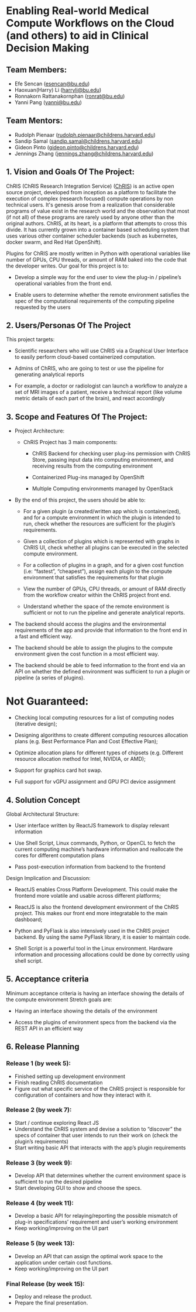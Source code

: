 # Enabling Real-world Medical Compute Workflows on the Cloud (and others) to aid in Clinical Decision Making
## Team Members:
* Efe Sencan (esencan@bu.edu)
* Haoxuan(Harry) Li (harryli@bu.edu)
* Ronnakorn Rattanakornphan (ronrat@bu.edu)
* Yanni Pang (yanni@bu.edu)
## Team Mentors:
* Rudolph Pienaar (rudolph.pienaar@childrens.harvard.edu)
* Sandip Samal (sandip.samal@childrens.harvard.edu)
* Gideon Pinto (gideon.pinto@childrens.harvard.edu)
* Jennings Zhang (jennings.zhang@childrens.harvard.edu) 

## 1. Vision and Goals Of The Project:

ChRIS (ChRIS Research Integration Service) ([ChRIS](http://chrisproject.org/)) is an active open source project, developed from inception as a platform to facilitate the execution of complex (research focused) compute operations by non technical users. It's genesis arose from a realization that considerable programs of value exist in the research world and the observation that most (if not all) of these programs are rarely used by anyone other than the original authors. ChRIS, at its heart, is a platform that attempts to cross this divide. It has currently grown into a container based scheduling system that uses various other container scheduler backends (such as kubernetes, docker swarm, and Red Hat OpenShift).

Plugins for ChRIS are mostly written in Python with operational variables like number of GPUs, CPU threads, or amount of RAM baked into the code that the developer writes. Our goal for this project is to:
 * Develop a simple way for the end user to view the plug-in / pipeline’s operational variables from the front end.

* Enable users to determine whether the remote environment satisfies the spec of the computational requirements of the computing pipeline requested by the users

## 2. Users/Personas Of The Project

This project targets:

 * Scientific researchers who will use ChRIS via a Graphical User Interface to easily perform cloud-based containerized computation.

 * Admins of ChRIS, who are going to test or use the pipeline for generating analytical reports
 
 * For example, a doctor or radiologist can launch a workflow to analyze a set of MRI images of a patient, receive a technical report (like volume metric details of each part of the brain), and react accordingly

## 3. Scope and Features Of The Project:

* Project Architecture:
    * ChRIS Project has 3 main components:

        * ChRIS Backend for checking user plug-ins permission with ChRIS Store, passing input data into computing environment, and receiving results from the computing environment

        * Containerized Plug-ins managed by OpenShift
        
        * Multiple Computing environments managed by OpenStack

* By the end of this project, the users should be able to:
    
    * For a given plugin (a created/written app which is containerized), and for a compute environment in which the plugin is intended to run, check whether the resources are sufficient for the plugin’s requirements.

    * Given a collection of plugins which is  represented with graphs in ChRIS UI, check whether all plugins can be executed in the selected compute environment.

    * For a collection of plugins in a graph, and for a given cost function (i.e: “fastest”, “cheapest”), assign each plugin to the compute environment that satisfies the   requirements for that plugin

    * View the number of GPUs, CPU threads, or amount of RAM directly from the workflow creator within the ChRIS project front end.

    * Understand whether the space of the remote environment is sufficient or not to run the pipeline and generate analytical reports.

* The backend should access the plugins and the environmental requirements of the app and provide that information to the front end in a fast and efficient way.

* The backend should be able to assign the plugins to the compute environment given the cost function in a most efficient way. 

* The backend should be able to feed information to the front end via an API on whether the defined environment was sufficient to run a plugin or pipeline (a series of plugins).

# Not Guaranteed:

* Checking local computing resources for a list of computing nodes (iterative design);

* Designing algorithms to create different computing resources allocation plans (e.g. Best Performance Plan and Cost Effective Plan);

* Optimize allocation plans for different types of chipsets (e.g. Different resource allocation method for Intel, NVIDIA, or AMD);

* Support for graphics card hot swap.

* Full support for vGPU assignment and GPU PCI device assignment


## 4. Solution Concept

Global Architectural Structure:

* User interface written by ReactJS framework to  display relevant information

* Use Shell Script, Linux commands, Python,  or OpenCL to fetch the current computing machine’s hardware information and reallocate the cores for different computation plans

* Pass post-execution information from backend to the frontend

Design Implication and Discussion:

* ReactJS enables Cross Platform Development. This could make the frontend more volatile and usable across different platforms;

* ReactJS is also the frontend development environment of the ChRIS project. This makes our front end more integratable to the main dashboard;

* Python and PyFlask is also intensively used in the ChRIS project backend. By using the same PyFlask library, it is easier to maintain code.

* Shell Script is a powerful tool in the Linux environment. Hardware information and processing allocations could be done by correctly using shell script.

## 5. Acceptance criteria

Minimum acceptance criteria is having an interface showing the details of the compute environment Stretch goals are:

* Having an interface showing the details of the environment

* Access the plugins of environment specs from the backend via the REST API in an efficient way

## 6. Release Planning

### Release 1 (by week 5): 
* Finished setting up development environment
* Finish reading ChRIS documentation
* Figure out what specific service of the ChRIS project is responsible for configuration of containers and how they interact with it.

### Release 2 (by week 7): 
* Start / continue exploring React JS
* Understand the ChRIS system and devise a solution to “discover” the specs of container that user intends to run their work on (check the plugin’s requirements)
* Start writing basic API that interacts with the app’s plugin requirements

### Release 3 (by week 9): 
* Develop API that determines whether the current environment space is sufficient to run the desired pipeline
* Start developing GUI to show and choose the specs.

### Release 4 (by week 11): 
* Develop a basic API for relaying/reporting the possible mismatch of plug-in specifications’ requirement and user’s working environment
* Keep working/improving on the UI part

### Release 5 (by week 13): 
* Develop an API that can assign the optimal work space to the application under certain cost functions.
* Keep working/improving on the UI part

### Final Release (by week 15):
* Deploy and release the product.
* Prepare the final presentation.



